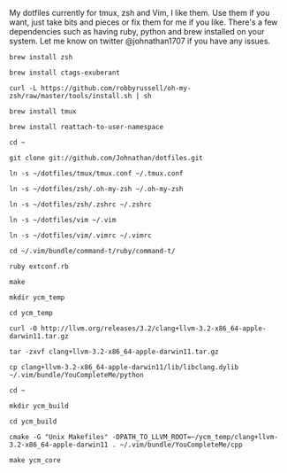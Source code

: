 My dotfiles currently for tmux, zsh and Vim, I like them. Use them if you want, just take bits and pieces or fix them for me if you like.
There's a few dependencies such as having ruby, python and brew installed on your system. Let me know on twitter @johnathan1707 if you have any issues.

`brew install zsh`

`brew install ctags-exuberant`

`curl -L https://github.com/robbyrussell/oh-my-zsh/raw/master/tools/install.sh | sh`

`brew install tmux`

`brew install reattach-to-user-namespace`

`cd ~`

`git clone git://github.com/Johnathan/dotfiles.git`

`ln -s ~/dotfiles/tmux/tmux.conf ~/.tmux.conf`

`ln -s ~/dotfiles/zsh/.oh-my-zsh ~/.oh-my-zsh`

`ln -s ~/dotfiles/zsh/.zshrc ~/.zshrc`

`ln -s ~/dotfiles/vim ~/.vim`

`ln -s ~/dotfiles/vim/.vimrc ~/.vimrc`

`cd ~/.vim/bundle/command-t/ruby/command-t/`

`ruby extconf.rb`

`make`

`mkdir ycm_temp`

`cd ycm_temp`

`curl -O http://llvm.org/releases/3.2/clang+llvm-3.2-x86_64-apple-darwin11.tar.gz`

`tar -zxvf clang+llvm-3.2-x86_64-apple-darwin11.tar.gz`

`cp clang+llvm-3.2-x86_64-apple-darwin11/lib/libclang.dylib ~/.vim/bundle/YouCompleteMe/python`

`cd ~`

`mkdir ycm_build`

`cd ycm_build`

`cmake -G "Unix Makefiles" -DPATH_TO_LLVM_ROOT=~/ycm_temp/clang+llvm-3.2-x86_64-apple-darwin11 . ~/.vim/bundle/YouCompleteMe/cpp`

`make ycm_core`

